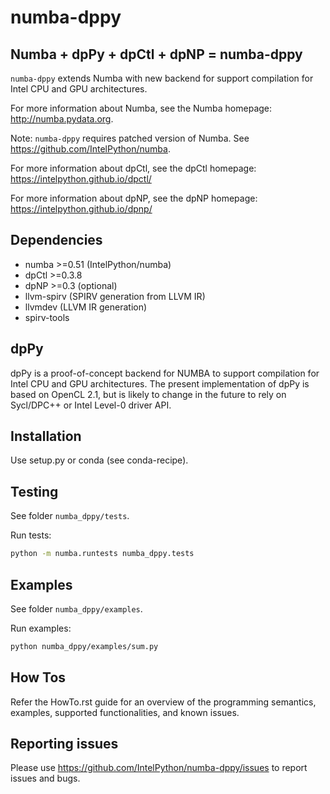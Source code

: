 # numba-dppy

## Numba + dpPy + dpCtl + dpNP = numba-dppy

`numba-dppy` extends Numba with new backend for support compilation
for Intel CPU and GPU architectures.

For more information about Numba, see the Numba homepage:
http://numba.pydata.org.

Note: `numba-dppy` requires patched version of Numba.
See https://github.com/IntelPython/numba.

For more information about dpCtl, see the dpCtl homepage:
https://intelpython.github.io/dpctl/

For more information about dpNP, see the dpNP homepage:
https://intelpython.github.io/dpnp/

## Dependencies

* numba >=0.51 (IntelPython/numba)
* dpCtl >=0.3.8
* dpNP >=0.3 (optional)
* llvm-spirv (SPIRV generation from LLVM IR)
* llvmdev (LLVM IR generation)
* spirv-tools

## dpPy

dpPy is a proof-of-concept backend for NUMBA to support compilation for
Intel CPU and GPU architectures.
The present implementation of dpPy is based on OpenCL 2.1, but is likely
to change in the future to rely on Sycl/DPC++ or Intel Level-0 driver API.

## Installation

Use setup.py or conda (see conda-recipe).

## Testing

See folder `numba_dppy/tests`.

Run tests:
```bash
python -m numba.runtests numba_dppy.tests
```

## Examples

See folder `numba_dppy/examples`.

Run examples:
```bash
python numba_dppy/examples/sum.py
```

## How Tos

Refer the HowTo.rst guide for an overview of the programming semantics,
examples, supported functionalities, and known issues.

## Reporting issues

Please use https://github.com/IntelPython/numba-dppy/issues to report issues and bugs.
